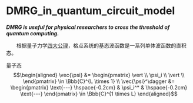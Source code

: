# DMRG_in_quantum_circuit_model
***DMRG is useful for physical researchers to cross the threshold of quantum computing.***   

&emsp;&emsp;根据量子力学[四大公理](https://journals.aps.org/prl/abstract/10.1103/PhysRevLett.126.110402)，格点系统的基态波函数是一系列单体波函数的直积态。  

量子态  
$$\begin{aligned}
\vec{\psi} &= \begin{pmatrix} \vert \\ \psi_i \\ \vert \\ \end{pmatrix} \in \Bbb{C}^{L \times 1} \\ 
\vec{\psi}^\dagger &= \begin{pmatrix} \text{---} \hspace{-0.2cm} & \psi_i^* & \hspace{-0.2cm} \text{---} \end{pmatrix} \in \Bbb{C}^{1 \times L} 
\end{aligned}$$